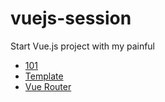 # vuejs-session
Start Vue.js project with my painful  

- [101](https://github.com/zupaazhai/vuejs-session/blob/main/101.md)
- [Template](https://github.com/zupaazhai/vuejs-session/blob/main/template.md)
- [Vue Router](https://github.com/zupaazhai/vuejs-session/blob/main/vue-router.md)

